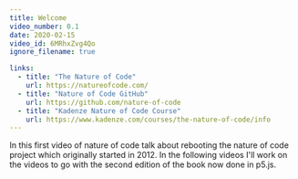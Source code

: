 ```yaml
---
title: Welcome
video_number: 0.1
date: 2020-02-15
video_id: 6MRhxZvg4Qo
ignore_filename: true

links:
  - title: "The Nature of Code"
    url: https://natureofcode.com/
  - title: "Nature of Code GitHub"
    url: https://github.com/nature-of-code
  - title: "Kadenze Nature of Code Course"
    url: https://www.kadenze.com/courses/the-nature-of-code/info
---
```


In this first video of nature of code talk about rebooting the nature of code project which originally started in 2012. In the following videos I'll work on the videos to go with the second edition of the book now done in p5.js.
